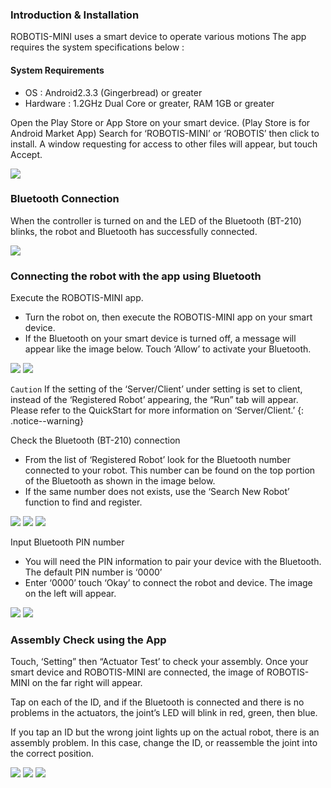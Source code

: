 ### Introduction & Installation
ROBOTIS-MINI uses a smart device to operate various motions The app requires the system specifications below :

#### System Requirements
- OS : Android2.3.3 (Gingerbread) or greater
- Hardware : 1.2GHz Dual Core or greater, RAM 1GB or greater

Open the Play Store or App Store on your smart device. (Play Store is for Android Market App)
Search for ‘ROBOTIS-MINI’ or ‘ROBOTIS’ then click to install. A window requesting for access to other files will appear, but touch Accept.

![](/assets/images/sw/mobile/mini_app_001.jpg)

### Bluetooth Connection
When the controller is turned on and the LED of the Bluetooth (BT-210) blinks, the robot and Bluetooth has successfully connected.

![](/assets/images/sw/mobile/mini_app_002.jpg)

### Connecting the robot with the app using Bluetooth
Execute the ROBOTIS-MINI app.
- Turn the robot on, then execute the ROBOTIS-MINI app on your smart device.
- If the Bluetooth on your smart device is turned off, a message will appear like the image below.  Touch ‘Allow’ to activate your Bluetooth.

![](/assets/images/sw/mobile/mini_app_003.png)
![](/assets/images/sw/mobile/mini_app_004.png)

`Caution` If the setting of the ‘Server/Client’ under setting is set to client, instead of the ‘Registered Robot’ appearing, the “Run” tab will appear. Please refer to the QuickStart for more information on ‘Server/Client.’
{: .notice--warning}


Check the Bluetooth (BT-210) connection
- From the list of ‘Registered Robot’ look for the Bluetooth number connected to your robot. This number can be found on the top portion of the Bluetooth as shown in the image below.
- If the same number does not exists, use the ‘Search New Robot’ function to find and register.

![](/assets/images/sw/mobile/mini_app_005.jpg)
![](/assets/images/sw/mobile/mini_app_006.jpg)
![](/assets/images/sw/mobile/mini_app_007.jpg)

Input Bluetooth PIN number
- You will need the PIN information to pair your device with the Bluetooth. The default PIN number is ‘0000’
- Enter ‘0000’ touch ‘Okay’ to connect the robot and device. The image on the left will appear.

![](/assets/images/sw/mobile/mini_app_008.jpg)
![](/assets/images/sw/mobile/mini_app_009.jpg)

### Assembly Check using the App
Touch, ‘Setting” then “Actuator Test’ to check your assembly. Once your smart device and ROBOTIS-MINI are connected, the image of ROBOTIS-MINI on the far right will appear.

Tap on each of the ID, and if the Bluetooth is connected and there is no problems in the actuators, the joint’s LED will blink in red, green, then blue.

If you tap an ID but the wrong joint lights up on the actual robot, there is an assembly problem. In this case, change the ID, or reassemble the joint into the correct position.

![](/assets/images/sw/mobile/mini_app_010.jpg)
![](/assets/images/sw/mobile/mini_app_011.jpg)
![](/assets/images/sw/mobile/mini_app_012.jpg)
